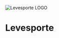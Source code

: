 
   ![Levesporte LOGO](https://github.com/diegookys/Levesporte/assets/133829130/e5490ade-3165-4ca0-a98b-38c89e3b4538)
# Levesporte

